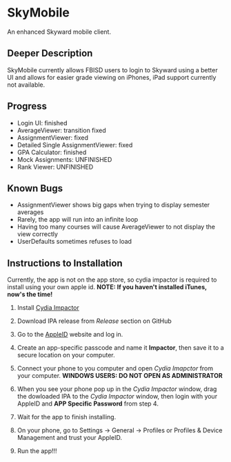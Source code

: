 # SkyMobile
An enhanced Skyward mobile client. 

## Deeper Description
SkyMobile currently allows FBISD users to login to Skyward using a better UI and allows for easier grade viewing on iPhones, iPad support currently not available.  

## Progress
* Login UI: finished
* AverageViewer: transition fixed
* AssignmentViewer: fixed
* Detailed Single AssignmentViewer: fixed
* GPA Calculator: finished
* Mock Assignments: UNFINISHED
* Rank Viewer: UNFINISHED

## Known Bugs
+ AssignmentViewer shows big gaps when trying to display semester averages
+ Rarely, the app will run into an infinite loop
+ Having too many courses will cause AverageViewer to not display the view correctly
+ UserDefaults sometimes refuses to load

## Instructions to Installation
Currently, the app is not on the app store, so cydia impactor is required to install using your own apple id. **NOTE: If you haven't installed iTunes, now's the time!**

1. Install [Cydia Impactor](http://www.cydiaimpactor.com/ "Cydia Impactor")

2. Download IPA release from *Release* section on GitHub

3. Go to the [AppleID](https://appleid.apple.com/#!&page=signin "Manage my Apple ID") website and log in.

4. Create an app-specific passcode and name it **Impactor**, then save it to a secure location on your computer.

5. Connect your phone to you computer and open *Cydia Imapctor* from your computer. **WINDOWS USERS: DO NOT OPEN AS ADMINISTRATOR**

6. When you see your phone pop up in the *Cydia Impactor* window, drag the dowloaded IPA to the *Cydia Impactor* window, then login with your AppleID and **APP Specific Password** from step 4.

7. Wait for the app to finish installing.

8. On your phone, go to Settings -> General -> Profiles or Profiles & Device Management and trust your AppleID.

9. Run the app!!!
